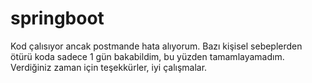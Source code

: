 # springboot

Kod çalısıyor ancak postmande hata alıyorum. Bazı kişisel sebeplerden ötürü koda sadece 1 gün bakabildim, bu yüzden tamamlayamadım. Verdiğiniz zaman için teşekkürler, iyi çalışmalar.
